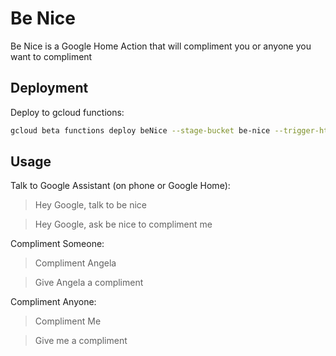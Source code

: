 # Be Nice

Be Nice is a Google Home Action that will compliment you or anyone you want to compliment

## Deployment

Deploy to gcloud functions:

```sh
gcloud beta functions deploy beNice --stage-bucket be-nice --trigger-http --entry-point beNice
```

## Usage

Talk to Google Assistant (on phone or Google Home):
> Hey Google, talk to be nice

> Hey Google, ask be nice to compliment me 

Compliment Someone:
> Compliment Angela

> Give Angela a compliment

Compliment Anyone:
> Compliment Me

> Give me a compliment